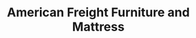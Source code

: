 ---
title: "American Freight Furniture and Mattress"
url: /loves-park/american-freight-furniture-and-mattress/
shop: furniture
---